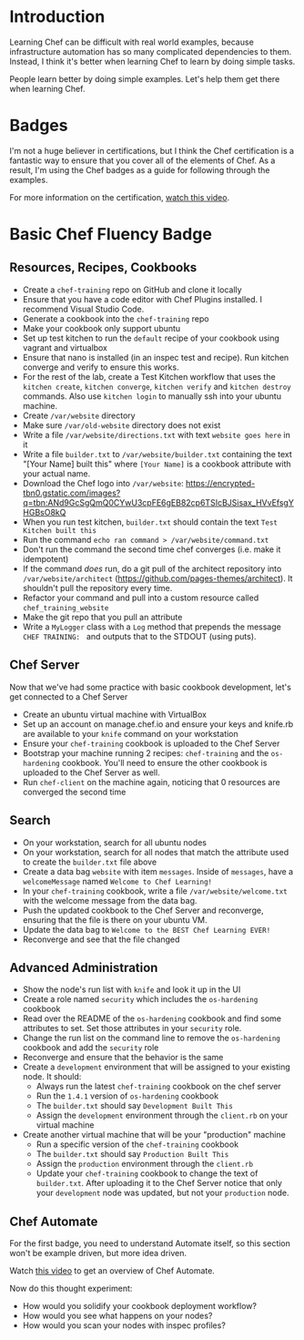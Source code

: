 # Introduction

Learning Chef can be difficult with real world examples, because infrastructure automation has so many complicated dependencies to them. Instead, I think it's better when learning Chef to learn by doing simple tasks.

People learn better by doing simple examples. Let's help them get there when learning Chef.

# Badges

I'm not a huge believer in certifications, but I think the Chef certification is a fantastic way to ensure that you cover all of the elements of Chef. As a result, I'm using the Chef badges as a guide for following through the examples.

For more information on the certification, [watch this video](https://www.youtube.com/watch?v=Snjb_eUxsgA).

# Basic Chef Fluency Badge

## Resources, Recipes, Cookbooks
* Create a `chef-training` repo on GitHub and clone it locally
* Ensure that you have a code editor with Chef Plugins installed. I recommend Visual Studio Code.
* Generate a cookbook into the `chef-training` repo
* Make your cookbook only support ubuntu
* Set up test kitchen to run the `default` recipe of your cookbook using vagrant and virtualbox
* Ensure that nano is installed (in an inspec test and recipe). Run kitchen converge and verify to ensure this works.
* For the rest of the lab, create a Test Kitchen workflow that uses the `kitchen create`, `kitchen converge`, `kitchen verify` and `kitchen destroy` commands. Also use `kitchen login` to manually ssh into your ubuntu machine.
* Create `/var/website` directory
* Make sure `/var/old-website` directory does not exist
* Write a file `/var/website/directions.txt` with text `website goes here` in it
* Write a file `builder.txt` to `/var/website/builder.txt` containing the text "[Your Name] built this" where `[Your Name]` is a cookbook attribute with your actual name.
* Download the Chef logo into `/var/website`: https://encrypted-tbn0.gstatic.com/images?q=tbn:ANd9GcSgQmQ0CYwU3cpFE6gEB82cp6TSIcBJSisax_HVvEfsgYHGBsO8kQ
* When you run test kitchen, `builder.txt` should contain the text `Test Kitchen built this`
* Run the command `echo ran command > /var/website/command.txt`
* Don't run the command the second time chef converges (i.e. make it idempotent)
* If the command *does* run, do a git pull of the architect repository into `/var/website/architect` (https://github.com/pages-themes/architect). It shouldn't pull the repository every time.
* Refactor your command and pull into a custom resource called `chef_training_website`
* Make the git repo that you pull an attribute
* Write a `MyLogger` class with a `Log` method that prepends the message `CHEF TRAINING: ` and outputs that to the STDOUT (using puts).

## Chef Server

Now that we've had some practice with basic cookbook development, let's get connected to a Chef Server

* Create an ubuntu virtual machine with VirtualBox
* Set up an account on manage.chef.io and ensure your keys and knife.rb are available to your `knife` command on your workstation
* Ensure your `chef-training` cookbook is uploaded to the Chef Server
* Bootstrap your machine running 2 recipes: `chef-training` and the `os-hardening` cookbook. You'll need to ensure the other cookbook is uploaded to the Chef Server as well.
* Run `chef-client` on the machine again, noticing that 0 resources are converged the second time

## Search
* On your workstation, search for all ubuntu nodes
* On your workstation, search for all nodes that match the attribute used to create the `builder.txt` file above
* Create a data bag `website` with item `messages`. Inside of `messages`, have a `welcomeMessage` named `Welcome to Chef Learning!`
* In your `chef-training` cookbook, write a file `/var/website/welcome.txt` with the welcome message from the data bag.
* Push the updated cookbook to the Chef Server and reconverge, ensuring that the file is there on your ubuntu VM.
* Update the data bag to `Welcome to the BEST Chef Learning EVER!`
* Reconverge and see that the file changed

## Advanced Administration

* Show the node's run list with `knife` and look it up in the UI
* Create a role named `security` which includes the `os-hardening` cookbook
* Read over the README of the `os-hardening` cookbook and find some attributes to set. Set those attributes in your `security` role.
* Change the run list on the command line to remove the `os-hardening` cookbook and add the `security` role
* Reconverge and ensure that the behavior is the same
* Create a `development` environment that will be assigned to your existing node. It should:
  - Always run the latest `chef-training` cookbook on the chef server
  - Run the `1.4.1` version of `os-hardening` cookbook
  - The `builder.txt` should say `Development Built This`
  - Assign the `development` environment through the `client.rb` on your virtual machine
* Create another virtual machine that will be your "production" machine
  - Run a specific version of the `chef-training` cookbook
  - The `builder.txt` should say `Production Built This`
  - Assign the `production` environment through the `client.rb`
  - Update your `chef-training` cookbook to change the text of `builder.txt`. After uploading it to the Chef Server notice that only your `development` node was updated, but not your `production` node.

## Chef Automate

For the first badge, you need to understand Automate itself, so this section won't be example driven, but more idea driven.

Watch [this video](https://www.youtube.com/watch?v=ldY7KEOxCkM&index=1&list=PL11cZfNdwNyOPa_kLgCX0wDW3O00Sjydx) to get an overview of Chef Automate.

Now do this thought experiment:
* How would you solidify your cookbook deployment workflow?
* How would you see what happens on your nodes?
* How would you scan your nodes with inspec profiles?
